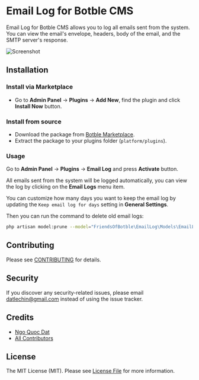 # Email Log for Botble CMS

Email Log for Botble CMS allows you to log all emails sent from the system. You can view the email's envelope, headers, body of the email, and the SMTP server's response.

![Screenshot](https://github.com/FriendsOfBotble/email-log/assets/114894084/bb823256-9859-4550-9efa-cb1d0f1360f8)

## Installation

### Install via Marketplace

- Go to **Admin Panel** -> **Plugins** -> **Add New**, find the plugin and click **Install Now** button.

### Install from source

- Download the package from [Botble Marketplace](https://marketplace.botble.com/products/datlechin/email-log).
- Extract the package to your plugins folder (`platform/plugins`).

### Usage

Go to **Admin Panel** -> **Plugins** -> **Email Log** and press **Activate** button.

All emails sent from the system will be logged automatically, you can view the log by clicking on the **Email Logs** menu item.

You can customize how many days you want to keep the email log by updating the `Keep email log for days` setting in **General Settings**.

Then you can run the command to delete old email logs:

```bash
php artisan model:prune --model="FriendsOfBotble\EmailLog\Models\EmailLog"
```

## Contributing

Please see [CONTRIBUTING](CONTRIBUTING.md) for details.

## Security

If you discover any security-related issues, please email datlechin@gmail.com instead of using the issue tracker.

## Credits

-   [Ngo Quoc Dat](https://github.com/datlechin)
-   [All Contributors](../../contributors)

## License

The MIT License (MIT). Please see [License File](LICENSE.md) for more information.

